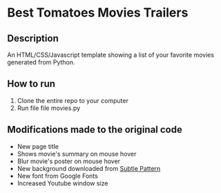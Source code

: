 # Best Tomatoes Movies Trailers

## Description

An HTML/CSS/Javascript template showing a list of your favorite movies generated from Python.

## How to run

1. Clone the entire repo to your computer
2. Run file file movies.py

## Modifications made to the original code

* New page title
* Shows movie's summary on mouse hover
* Blur movie's poster on mouse hover
* New background downloaded from [Subtle Pattern](https://www.toptal.com/designers/subtlepatterns/?s=swirl_pattern)
* New font from Google Fonts
* Increased Youtube window size
